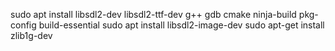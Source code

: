 sudo apt install libsdl2-dev libsdl2-ttf-dev g++ gdb cmake ninja-build pkg-config build-essential
sudo apt install libsdl2-image-dev
sudo apt-get install zlib1g-dev